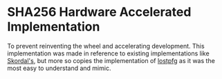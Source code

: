 # SHA256 Hardware Accelerated Implementation

To prevent reinventing the wheel and accelerating development. This implementation was made in reference to existing implementations like [Skordal's](https://github.com/skordal/sha256), but more so copies the implementation of [lostpfg](https://github.com/lostpfg/SHA-256-HDL) as it was the most easy to understand and mimic.
